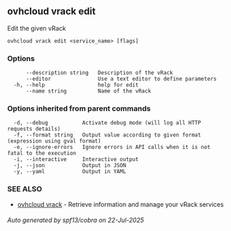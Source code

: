 ## ovhcloud vrack edit

Edit the given vRack

```
ovhcloud vrack edit <service_name> [flags]
```

### Options

```
      --description string   Description of the vRack
      --editor               Use a text editor to define parameters
  -h, --help                 help for edit
      --name string          Name of the vRack
```

### Options inherited from parent commands

```
  -d, --debug           Activate debug mode (will log all HTTP requests details)
  -f, --format string   Output value according to given format (expression using gval format)
  -e, --ignore-errors   Ignore errors in API calls when it is not fatal to the execution
  -i, --interactive     Interactive output
  -j, --json            Output in JSON
  -y, --yaml            Output in YAML
```

### SEE ALSO

* [ovhcloud vrack](ovhcloud_vrack.md)	 - Retrieve information and manage your vRack services

###### Auto generated by spf13/cobra on 22-Jul-2025
